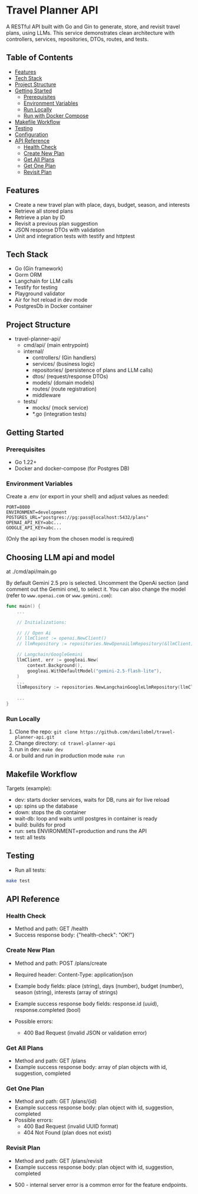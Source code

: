 # Travel Planner API

A RESTful API built with Go and Gin to generate, store, and revisit travel plans, using LLMs. This service demonstrates clean architecture with controllers, services, repositories, DTOs, routes, and tests.

## Table of Contents
- [Features](#features)
- [Tech Stack](#tech-stack)
- [Project Structure](#project-structure)
- [Getting Started](#getting-started)
  - [Prerequisites](#prerequisites)
  - [Environment Variables](#environment-variables)
  - [Run Locally](#run-locally)
  - [Run with Docker Compose](#run-with-docker-compose)
- [Makefile Workflow](#makefile-workflow)
- [Testing](#testing)
- [Configuration](#configuration)
- [API Reference](#api-reference)
  - [Health Check](#health-check)
  - [Create New Plan](#create-new-plan)
  - [Get All Plans](#get-all-plans)
  - [Get One Plan](#get-one-plan)
  - [Revisit Plan](#revisit-plan)


## Features
- Create a new travel plan with place, days, budget, season, and interests
- Retrieve all stored plans
- Retrieve a plan by ID
- Revisit a previous plan suggestion
- JSON response DTOs with validation
- Unit and integration tests with testify and httptest

## Tech Stack
- Go (Gin framework)
- Gorm ORM
- Langchain for LLM calls
- Testify for testing
- Playground validator
- Air for hot reload in dev mode
- PostgresDb in Docker container

## Project Structure
- travel-planner-api/
  - cmd/api/ (main entrypoint)
  - internal/
    - controllers/ (Gin handlers)
    - services/ (business logic)
    - repositories/ (persistence of plans and LLM calls)
    - dtos/ (request/response DTOs)
    - models/ (domain models)
    - routes/ (route registration)
    - middleware
  - tests/
    - mocks/ (mock service)
    - *.go (integration tests)

## Getting Started

### Prerequisites
- Go 1.22+
- Docker and docker-compose (for Postgres DB)

### Environment Variables
Create a .env (or export in your shell) and adjust values as needed:

```env
PORT=8080
ENVIRONMENT=development
POSTGRES_URL="postgres://pg:pass@localhost:5432/plans"
OPENAI_API_KEY=abc...
GOOGLE_API_KEY=abc...
```

(Only the api key from the chosen model is required)

## Choosing LLM api and model
at ./cmd/api/main.go

By default Gemini 2.5 pro is selected. Uncomment the OpenAi section (and comment out the Gemini one), to select it. You can also change the model (refer to `www.openai.com` or `www.gemini.com`):

```go
func main() {
    ...

	// Initializations:

	// // Open Ai
	// llmClient := openai.NewClient()
	// llmRepository := repositories.NewOpenaiLlmRepository(&llmClient)

	// Langchain/GoogleGemini
	llmClient, err := googleai.New(
		context.Background(),
		googleai.WithDefaultModel("gemini-2.5-flash-lite"),
	)
    ...
	llmRepository := repositories.NewLangchainGoogleLlmRepository(llmClient)
    
    ...
}
```

### Run Locally
1) Clone the repo: `git clone https://github.com/danilobml/travel-planner-api.git`
2) Change directory: `cd travel-planner-api`
3) run in dev: `make dev`
4) or build and run in production mode `make run`

## Makefile Workflow
Targets (example):
- dev: starts docker services, waits for DB, runs air for live reload
- up: spins up the database
- down: stops the db container
- wait-db: loop and waits until postgres in container is ready
- build: builds for prod
- run: sets ENVIRONMENT=production and runs the API
- test: all tests

## Testing
- Run all tests:
```bash
make test
```

## API Reference

### Health Check
- Method and path: GET /health
- Success response body: {"health-check": "OK!"}

### Create New Plan
- Method and path: POST /plans/create
- Required header: Content-Type: application/json
- Example body fields: place (string), days (number), budget (number), season (string), interests (array of strings)
- Example success response body fields: response.id (uuid), response.completed (bool)

- Possible errors:
  - 400 Bad Request (invalid JSON or validation error)

### Get All Plans
- Method and path: GET /plans
- Example success response body: array of plan objects with id, suggestion, completed

### Get One Plan
- Method and path: GET /plans/{id}
- Example success response body: plan object with id, suggestion, completed
- Possible errors:
  - 400 Bad Request (invalid UUID format)
  - 404 Not Found (plan does not exist)

### Revisit Plan
- Method and path: GET /plans/revisit
- Example success response body: plan object with id, suggestion, completed

* 500 - internal server error is a common error for the feature endpoints.

